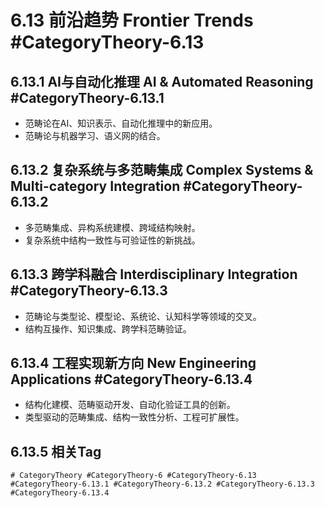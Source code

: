 # 6.13 前沿趋势 Frontier Trends #CategoryTheory-6.13

## 6.13.1 AI与自动化推理 AI & Automated Reasoning #CategoryTheory-6.13.1

- 范畴论在AI、知识表示、自动化推理中的新应用。
- 范畴论与机器学习、语义网的结合。

## 6.13.2 复杂系统与多范畴集成 Complex Systems & Multi-category Integration #CategoryTheory-6.13.2

- 多范畴集成、异构系统建模、跨域结构映射。
- 复杂系统中结构一致性与可验证性的新挑战。

## 6.13.3 跨学科融合 Interdisciplinary Integration #CategoryTheory-6.13.3

- 范畴论与类型论、模型论、系统论、认知科学等领域的交叉。
- 结构互操作、知识集成、跨学科范畴验证。

## 6.13.4 工程实现新方向 New Engineering Applications #CategoryTheory-6.13.4

- 结构化建模、范畴驱动开发、自动化验证工具的创新。
- 类型驱动的范畴集成、结构一致性分析、工程可扩展性。

## 6.13.5 相关Tag

`# CategoryTheory #CategoryTheory-6 #CategoryTheory-6.13 #CategoryTheory-6.13.1 #CategoryTheory-6.13.2 #CategoryTheory-6.13.3 #CategoryTheory-6.13.4`
